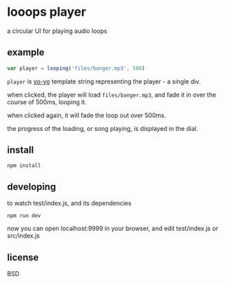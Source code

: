 # looops player

a circular UI for playing audio loops

## example

```js
var player = looping('files/banger.mp3', 500)
```

`player` is [yo-yo]() template string representing the player - a single div.

when clicked, the player will load `files/banger.mp3`, and fade it in over the course of 500ms, looping it.

when clicked again, it will fade the loop out over 500ms.

the progress of the loading, or song playing, is displayed in the dial.

## install

    npm install

## developing

to watch test/index.js, and its dependencies

    npm run dev

now you can open localhost:9999 in your browser, and edit test/index.js or src/index.js

## license

BSD
